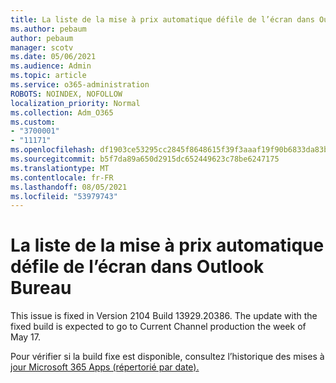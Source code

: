```yaml
---
title: La liste de la mise à prix automatique défile de l’écran dans Outlook Bureau
ms.author: pebaum
author: pebaum
manager: scotv
ms.date: 05/06/2021
ms.audience: Admin
ms.topic: article
ms.service: o365-administration
ROBOTS: NOINDEX, NOFOLLOW
localization_priority: Normal
ms.collection: Adm_O365
ms.custom:
- "3700001"
- "11171"
ms.openlocfilehash: df1903ce53295cc2845f8648615f39f3aaaf19f90b6833da83b27ba836e44d4e
ms.sourcegitcommit: b5f7da89a650d2915dc652449623c78be6247175
ms.translationtype: MT
ms.contentlocale: fr-FR
ms.lasthandoff: 08/05/2021
ms.locfileid: "53979743"
---
```

# <a name="autocomplete-list-scrolls-off-the-screen-in-outlook-desktop"></a>La liste de la mise à prix automatique défile de l’écran dans Outlook Bureau

This issue is fixed in Version 2104 Build 13929.20386. The update with the fixed build is expected to go to Current Channel production the week of May 17. 

Pour vérifier si la build fixe est disponible, consultez l’historique des mises à [jour Microsoft 365 Apps (répertorié par date).](/officeupdates/update-history-microsoft365-apps-by-date)